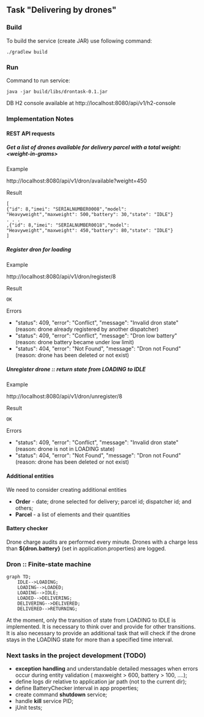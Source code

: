 ## Task "Delivering by drones"

### Build
To build the service (create JAR) use following command:
```
./gradlew build
```
### Run
Command to run service:
```
java -jar build/libs/drontask-0.1.jar
```
DB H2 console available at http://localhost:8080/api/v1/h2-console  
### Implementation Notes
#### REST API requests
##### Get a list of drones available for delivery parcel with a total weight:  &lt;weight-in-grams&gt;

Example

http://localhost:8080/api/v1/dron/available?weight=450

Result

```
[
{"id": 8,"imei": "SERIALNUMBER0008","model": "Heavyweight","maxweight": 500,"battery": 30,"state": "IDLE"}
. . .
,{"id": 8,"imei": "SERIALNUMBER0018","model": "Heavyweight","maxweight": 450,"battery": 80,"state": "IDLE"}
]
```
##### Register dron for loading

Example

http://localhost:8080/api/v1/dron/register/8

Result
```
OK
```
Errors

- "status": 409, "error": "Conflict", "message": "Invalid dron state"  (reason: drone already registered by another dispatcher) 
- "status": 409, "error": "Conflict", "message": "Dron low battery"   (reason: drone battery became under low limit)
- "status": 404, "error": "Not Found", "message": "Dron not Found"  (reason: drone has been deleted or not exist)

##### Unregister drone :: return state from LOADING to IDLE

Example

http://localhost:8080/api/v1/dron/unregister/8

Result
```
OK
```
Errors

- "status": 409, "error": "Conflict", "message": "Invalid dron state"  (reason: drone is not in LOADING state)
- "status": 404, "error": "Not Found", "message": "Dron not Found"  (reason: drone has been deleted or not exist)
 

#### Additional entities
We need to consider creating additional entities
- **Order** - date; drone selected for delivery; parcel id; dispatcher id; and others;
- **Parcel** - a list of elements and their quantities
#### Battery checker
Drone charge audits are performed every minute. Drones with a charge less than **${dron.battery}** (set in application.properties) are logged.
### Dron :: Finite-state machine
```mermaid
graph TD;
    IDLE-->LOADING;
    LOADING-->LOADED;
    LOADING-->IDLE;
    LOADED-->DELIVERING;
    DELIVERING-->DELIVERED;
    DELIVERED-->RETURNING;
```
At the moment, only the transition of state from LOADING to IDLE is implemented. 
It is necessary to think over and provide for other transitions. 
It is also necessary to provide an additional task that will check if the drone stays in the LOADING state for more than a specified time interval.
### Next tasks in the project development (TODO)
- **exception handling** and understandable detailed messages when errors occur during entity validation ( maxweight > 600, battery > 100, ....);
- define logs dir relative to application jar path (not to the current dir);
- define BatteryChecker interval in app properties;
- create command **shutdown** service;
- handle **kill** service PID;
- jUnit tests;
